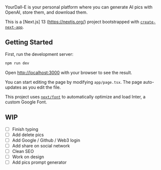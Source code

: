 YourDall-E is your personal platform where you can generate AI pics with OpenAI, store them, and download them.

This is a [Next.js] 13 (https://nextjs.org/) project bootstrapped with [`create-next-app`](https://github.com/vercel/next.js/tree/canary/packages/create-next-app).

## Getting Started

First, run the development server:

```bash
npm run dev
```

Open [http://localhost:3000](http://localhost:3000) with your browser to see the result.

You can start editing the page by modifying `app/page.tsx`. The page auto-updates as you edit the file.

This project uses [`next/font`](https://nextjs.org/docs/basic-features/font-optimization) to automatically optimize and load Inter, a custom Google Font.


## WIP 

 - [ ] Finish typing
 - [ ] Add delete pics
 - [ ] Add Google / Github / Web3 login
 - [ ] Add share on social network
 - [ ] Clean SEO
 - [ ] Work on design
 - [ ] Add pics prompt generator
